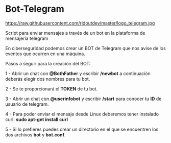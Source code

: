 # Bot-Telegram
https://raw.githubusercontent.com/ridoutdev/master/logo_telegram.jpg

Script para enviar mensajes a través de un bot en la plataforma de mensajería telegram

En ciberseguridad podemos crear un BOT de Telegram que nos avise de los eventos que ocurren en una máquina.

Pasos a seguir para la creación del BOT:
  
  1 - Abrir un chat con **@BothFather** y escribir **/newbot** a continuación deberás elegir dos nombres para tu bot.
  
  2 - Se te proporcionará el **TOKEN** de tu bot.
  
  3 - Abrir un chat con **@userinfobot** y escribir **/start** para conocer tu **ID** de usuario de telegram.
  
  4 - Para poder enviar el mensaje desde Linux deberemos tener instalado curl:
                        **sudo apt-get install curl**
                        
  5 - Si lo prefieres puedes crear un directorio en el que se encuentren los dos archivos **bot** y **bot.conf**.
